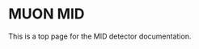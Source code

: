 <!-- doxy
\page refDetectorsMUONMID MID
/doxy -->

# MUON MID

This is a top page for the MID detector documentation.

<!-- doxy
* \subpage refMUONMIDClustering
* \subpage refMUONMIDRaw
* \subpage refMUONMIDRawExe
* \subpage refMUONMIDTracking
* \subpage refMUONMIDWorkflow
/doxy -->
